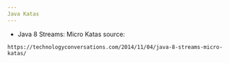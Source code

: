 ```yaml
---
Java Katas
---
```

* Java 8 Streams: Micro Katas
source: 
```
https://technologyconversations.com/2014/11/04/java-8-streams-micro-katas/
```
